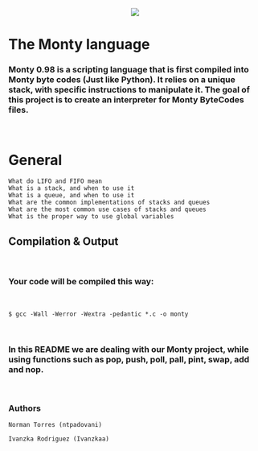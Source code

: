 <p align="center">

<img src= "https://npr.brightspotcdn.com/dims4/default/aacc2fe/2147483647/strip/true/crop/870x536+67+0/resize/880x542!/quality/90/?url=http%3A%2F%2Fnpr-brightspot.s3.amazonaws.com%2Flegacy%2Fsites%2Fradiowest%2Ffiles%2F201507%2Fmonty_python3.jpg">

</p>

<h1>The Monty language</h1>

<h3>Monty 0.98 is a scripting language that is first compiled into Monty byte codes (Just like Python). It relies on a unique stack, with specific instructions to manipulate it. The goal of this project is to create an interpreter for Monty ByteCodes files.</h3>
<br>

<h1>General</h1>

    What do LIFO and FIFO mean
    What is a stack, and when to use it
    What is a queue, and when to use it
    What are the common implementations of stacks and queues
    What are the most common use cases of stacks and queues
    What is the proper way to use global variables


<h2>Compilation & Output</h2>
<br>
<h3>Your code will be compiled this way:</h3>
<br>

    $ gcc -Wall -Werror -Wextra -pedantic *.c -o monty
<br>
<h3>In this README we are dealing with our Monty project, while using functions such as pop, push, poll, pall, pint, swap, add and nop.</h3>
<br>

<h3>Authors</h3>

    Norman Torres (ntpadovani)
    
    Ivanzka Rodriguez (Ivanzkaa)